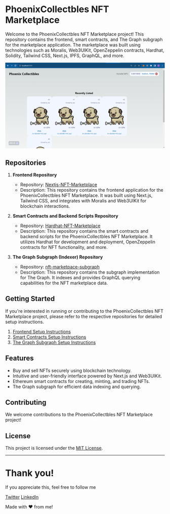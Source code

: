 
# PhoenixCollectbles NFT Marketplace

Welcome to the PhoenixCollectbles NFT Marketplace project! This repository contains the frontend, smart contracts, and The Graph subgraph for the marketplace application. The marketplace was built using technologies such as Moralis, Web3UIKit, OpenZeppelin contracts, Hardhat, Solidity, Tailwind CSS, Next.js, IPFS, GraphQL, and more.

![PhoenixCollectbles Marketplace](./Home-PhoenixCollectibles.png)
## Repositories

1. **Frontend Repository**
   - Repository: [Nextjs-NFT-Marketplace](https://github.com/chidubesteve/Nextjs-NFT-Marketplace)
   - Description: This repository contains the frontend application for the PhoenixCollectbles NFT Marketplace. It was built using Next.js, Tailwind CSS, and integrates with Moralis and Web3UIKit for blockchain interactions.

2. **Smart Contracts and Backend Scripts Repository**
   - Repository: [Hardhat-NFT-Marketplace](https://github.com/chidubesteve/Hardhat-NFT-Marketplace)
   - Description: This repository contains the smart contracts and backend scripts for the PhoenixCollectbles NFT Marketplace. It utilizes Hardhat for development and deployment, OpenZeppelin contracts for NFT functionality, and more.

3. **The Graph Subgraph (Indexer) Repository**
   - Repository: [nft-marketpace-subgraph](https://github.com/chidubesteve/nft-marketpace-subgraph)
   - Description: This repository contains the subgraph implementation for The Graph. It indexes and provides GraphQL querying capabilities for the NFT marketplace data.

## Getting Started

If you're interested in running or contributing to the PhoenixCollectbles NFT Marketplace project, please refer to the respective repositories for detailed setup instructions.

1. [Frontend Setup Instructions](https://github.com/chidubesteve/Nextjs-NFT-Marketplace)
2. [Smart Contracts Setup Instructions](https://github.com/chidubesteve/Hardhat-NFT-Marketplace)
3. [The Graph Subgraph Setup Instructions](https://github.com/chidubesteve/nft-marketpace-subgraph)

## Features

- Buy and sell NFTs securely using blockchain technology.
- Intuitive and user-friendly interface powered by Next.js and Web3UIKit.
- Ethereum smart contracts for creating, minting, and trading NFTs.
- The Graph subgraph for efficient data indexing and querying.

## Contributing

We welcome contributions to the PhoenixCollectbles NFT Marketplace project! 

## License

This project is licensed under the [MIT License](LICENSE).

---
# Thank you!

If you appreciate this, feel free to follow me 

[Twitter](https://twitter.com/chidubesteve) 
[LinkedIn](https://www.linkedin.com/in/chidube-anike-7a7721251/)

Made with ❤ from  me!

